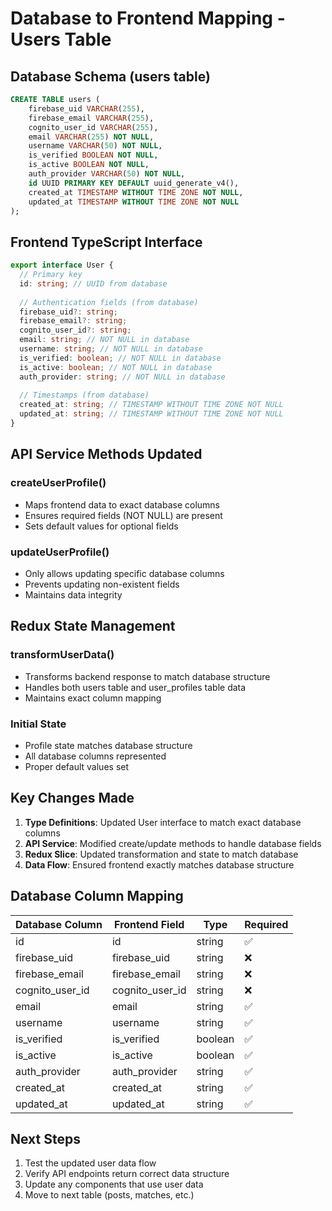 # Database to Frontend Mapping - Users Table

## Database Schema (users table)
```sql
CREATE TABLE users (
    firebase_uid VARCHAR(255), 
    firebase_email VARCHAR(255), 
    cognito_user_id VARCHAR(255), 
    email VARCHAR(255) NOT NULL, 
    username VARCHAR(50) NOT NULL, 
    is_verified BOOLEAN NOT NULL, 
    is_active BOOLEAN NOT NULL, 
    auth_provider VARCHAR(50) NOT NULL, 
    id UUID PRIMARY KEY DEFAULT uuid_generate_v4(), 
    created_at TIMESTAMP WITHOUT TIME ZONE NOT NULL, 
    updated_at TIMESTAMP WITHOUT TIME ZONE NOT NULL
);
```

## Frontend TypeScript Interface
```typescript
export interface User {
  // Primary key
  id: string; // UUID from database
  
  // Authentication fields (from database)
  firebase_uid?: string;
  firebase_email?: string;
  cognito_user_id?: string;
  email: string; // NOT NULL in database
  username: string; // NOT NULL in database
  is_verified: boolean; // NOT NULL in database
  is_active: boolean; // NOT NULL in database
  auth_provider: string; // NOT NULL in database
  
  // Timestamps (from database)
  created_at: string; // TIMESTAMP WITHOUT TIME ZONE NOT NULL
  updated_at: string; // TIMESTAMP WITHOUT TIME ZONE NOT NULL
}
```

## API Service Methods Updated

### createUserProfile()
- Maps frontend data to exact database columns
- Ensures required fields (NOT NULL) are present
- Sets default values for optional fields

### updateUserProfile()
- Only allows updating specific database columns
- Prevents updating non-existent fields
- Maintains data integrity

## Redux State Management

### transformUserData()
- Transforms backend response to match database structure
- Handles both users table and user_profiles table data
- Maintains exact column mapping

### Initial State
- Profile state matches database structure
- All database columns represented
- Proper default values set

## Key Changes Made

1. **Type Definitions**: Updated User interface to match exact database columns
2. **API Service**: Modified create/update methods to handle database fields
3. **Redux Slice**: Updated transformation and state to match database
4. **Data Flow**: Ensured frontend exactly matches database structure

## Database Column Mapping

| Database Column | Frontend Field | Type | Required |
|----------------|----------------|------|----------|
| id | id | string | ✅ |
| firebase_uid | firebase_uid | string | ❌ |
| firebase_email | firebase_email | string | ❌ |
| cognito_user_id | cognito_user_id | string | ❌ |
| email | email | string | ✅ |
| username | username | string | ✅ |
| is_verified | is_verified | boolean | ✅ |
| is_active | is_active | boolean | ✅ |
| auth_provider | auth_provider | string | ✅ |
| created_at | created_at | string | ✅ |
| updated_at | updated_at | string | ✅ |

## Next Steps

1. Test the updated user data flow
2. Verify API endpoints return correct data structure
3. Update any components that use user data
4. Move to next table (posts, matches, etc.)
